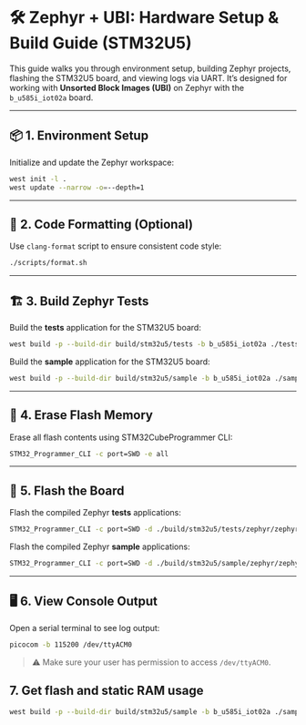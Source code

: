 # 🛠️ Zephyr + UBI: Hardware Setup & Build Guide (STM32U5)

This guide walks you through environment setup, building Zephyr projects, flashing the STM32U5 board, and viewing logs via UART. It’s designed for working with **Unsorted Block Images (UBI)** on Zephyr with the `b_u585i_iot02a` board.

---

## 📦 1. Environment Setup

Initialize and update the Zephyr workspace:

```sh
west init -l .
west update --narrow -o=--depth=1
```

---

## 🎨 2. Code Formatting (Optional)

Use `clang-format` script to ensure consistent code style:

```sh
./scripts/format.sh
```

---

## 🏗️ 3. Build Zephyr Tests

Build the **tests** application for the STM32U5 board:

```sh
west build -p --build-dir build/stm32u5/tests -b b_u585i_iot02a ./tests/
```

Build the **sample** application for the STM32U5 board:

```sh
west build -p --build-dir build/stm32u5/sample -b b_u585i_iot02a ./sample/
```

---

## 🔄 4. Erase Flash Memory

Erase all flash contents using STM32CubeProgrammer CLI:

```sh
STM32_Programmer_CLI -c port=SWD -e all
```

---

## 🚀 5. Flash the Board

Flash the compiled Zephyr **tests** applications:

```sh
STM32_Programmer_CLI -c port=SWD -d ./build/stm32u5/tests/zephyr/zephyr.hex
```

Flash the compiled Zephyr **sample** applications:

```sh
STM32_Programmer_CLI -c port=SWD -d ./build/stm32u5/sample/zephyr/zephyr.hex
```

---

## 🖥️ 6. View Console Output

Open a serial terminal to see log output:

```sh
picocom -b 115200 /dev/ttyACM0
```

> ⚠️ Make sure your user has permission to access `/dev/ttyACM0`. 

## 7. Get flash and static RAM usage

```sh
west build -p --build-dir build/stm32u5/sample -b b_u585i_iot02a ./sample/ -t <rom_report/ram_report>
```
